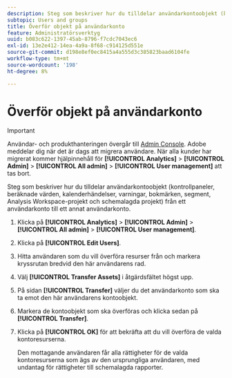 ```yaml
---
description: Steg som beskriver hur du tilldelar användarkontoobjekt (kontrollpaneler, beräknade värden, kalenderhändelser, varningar, bokmärken, segment, Analysis Workspace-projekt och schemalagda projekt) från ett användarkonto till ett annat användarkonto.
subtopic: Users and groups
title: Överför objekt på användarkonto
feature: Administratörsverktyg
uuid: b083c622-1397-45ab-8796-f7cdc7043ec6
exl-id: 13e2e412-14ea-4a9a-8f68-c914125d551e
source-git-commit: d198e8ef0ec8415a4a555d3c385823baad6104fe
workflow-type: tm+mt
source-wordcount: '198'
ht-degree: 8%

---
```


# Överför objekt på användarkonto

>[!IMPORTANT]
>
>Användar- och produkthanteringen övergår till [Admin Console](https://helpx.adobe.com/se/enterprise/using/admin-console.html). Adobe meddelar dig när det är dags att migrera användare. När alla kunder har migrerat kommer hjälpinnehåll för **[!UICONTROL Analytics]** > **[!UICONTROL Admin]** > **[!UICONTROL All admin]** > **[!UICONTROL User management]** att tas bort.

Steg som beskriver hur du tilldelar användarkontoobjekt (kontrollpaneler, beräknade värden, kalenderhändelser, varningar, bokmärken, segment, Analysis Workspace-projekt och schemalagda projekt) från ett användarkonto till ett annat användarkonto.

1. Klicka på **[!UICONTROL Analytics]** > **[!UICONTROL Admin]** > **[!UICONTROL All admin]** > **[!UICONTROL User management]**.
1. Klicka på **[!UICONTROL Edit Users]**.
1. Hitta användaren som du vill överföra resurser från och markera kryssrutan bredvid den här användarens rad.
1. Välj **[!UICONTROL Transfer Assets]** i åtgärdsfältet högst upp.
1. På sidan **[!UICONTROL Transfer]** väljer du det användarkonto som ska ta emot den här användarens kontoobjekt.
1. Markera de kontoobjekt som ska överföras och klicka sedan på **[!UICONTROL Transfer]**.
1. Klicka på **[!UICONTROL OK]** för att bekräfta att du vill överföra de valda kontoresurserna.

   Den mottagande användaren får alla rättigheter för de valda kontoresurserna som ägs av den ursprungliga användaren, med undantag för rättigheter till schemalagda rapporter.

